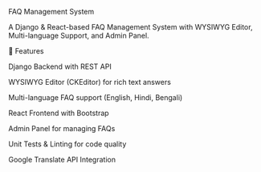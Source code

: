 FAQ Management System

A Django & React-based FAQ Management System with WYSIWYG Editor, Multi-language Support, and Admin Panel.

🚀 Features

Django Backend with REST API

WYSIWYG Editor (CKEditor) for rich text answers

Multi-language FAQ support (English, Hindi, Bengali)

React Frontend with Bootstrap

Admin Panel for managing FAQs

Unit Tests & Linting for code quality

Google Translate API Integration
